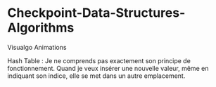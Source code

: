# Checkpoint-Data-Structures-Algorithms
Visualgo Animations

Hash Table : Je ne comprends pas exactement son principe de fonctionnement. Quand je veux insérer une nouvelle valeur, même en indiquant son indice, elle se met dans un autre emplacement.
